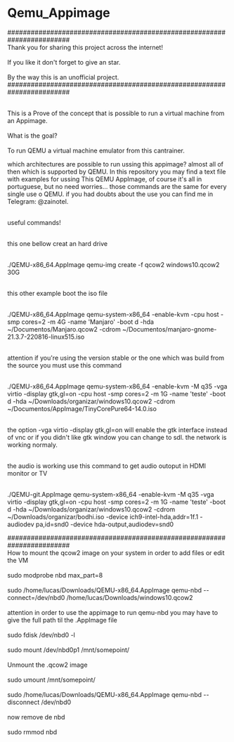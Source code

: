 # Qemu_Appimage
########################################################################
<br> Thank you for sharing this project across the internet! <br/>
<br> If you like it don't forget to give an star. <br/>
<br> By the way this is an unofficial project. <br/>
########################################################################


<br> This is a Prove of the concept that is possible to run a virtual machine from an Appimage. <br/>
<br> What is the goal? <br/>
<br> To run QEMU a virtual machine emulator from this cantrainer. <br/>

which architectures are possible to run ussing this appimage? almost all of then which is supported by QEMU.
In this repository you may find a text file with examples for ussing This QEMU AppImage, of course it's all in portuguese, but no need worries... those commands are the same for every single use o QEMU.
if you had doubts about the use you can find me in Telegram: @zainotel.

<br> useful commands! <br/>

<br> this one bellow creat an hard drive <br/>

<br> ./QEMU-x86_64.AppImage qemu-img create -f qcow2 windows10.qcow2 30G <br/>

<br> this other example boot the iso file <br/>

<br> ./QEMU-x86_64.AppImage qemu-system-x86_64 -enable-kvm -cpu host -smp cores=2 -m 4G -name 'Manjaro' -boot d -hda ~/Documentos/Manjaro.qcow2 -cdrom ~/Documentos/manjaro-gnome-21.3.7-220816-linux515.iso <br/>

<br> attention if you're using the version stable or the one which was build from the source you must use this command <br/>

<br> ./QEMU-x86_64.AppImage qemu-system-x86_64 -enable-kvm -M q35 -vga virtio -display gtk,gl=on -cpu host -smp cores=2 -m 1G -name 'teste' -boot d -hda ~/Downloads/organizar/windows10.qcow2 -cdrom ~/Documentos/AppImage/TinyCorePure64-14.0.iso <br/>

<br> the option -vga virtio -display gtk,gl=on will enable the gtk interface instead of vnc or if you didn't like gtk window you can change to sdl. the network is working normaly. <br/>

<br> the audio is working use this command to get audio outoput in HDMI monitor or TV <br/>

<br> ./QEMU-git.AppImage qemu-system-x86_64 -enable-kvm -M q35 -vga virtio -display gtk,gl=on -cpu host -smp cores=2 -m 1G -name 'teste' -boot d -hda ~/Downloads/organizar/windows10.qcow2 -cdrom ~/Downloads/organizar/bodhi.iso -device ich9-intel-hda,addr=1f.1 -audiodev pa,id=snd0 -device hda-output,audiodev=snd0 <br/>

########################################################################
<br> How to mount the qcow2 image on your system in order to add files or edit the VM <br/>
<br> sudo modprobe nbd max_part=8  <br/>
<br> sudo /home/lucas/Downloads/QEMU-x86_64.AppImage qemu-nbd --connect=/dev/nbd0 /home/lucas/Downloads/windows10.qcow2 <br/>
<br> attention in order to use the appimage to run qemu-nbd you may have to give the full path til the .AppImage file <br/>
<br> sudo fdisk /dev/nbd0 -l <br/>
<br> sudo mount /dev/nbd0p1 /mnt/somepoint/ <br/>
<br> Unmount the .qcow2 image <br/>
<br> sudo umount /mnt/somepoint/ <br/>
<br> sudo /home/lucas/Downloads/QEMU-x86_64.AppImage qemu-nbd --disconnect /dev/nbd0 <br/>
<br> now remove de nbd <br/>
<br> sudo rmmod nbd <br/>
